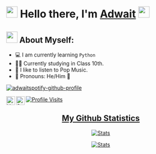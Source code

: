 #  <img src="https://cdn.discordapp.com/emojis/818707877497667635.gif?v=1" width="30px"> Hello there, I'm [Adwait](https://youtube.com/c/CHOK1NGBOMBARDI3R) <img src="https://cdn.discordapp.com/emojis/818707877497667635.gif?v=1" width="30px">

## <img src="https://cdn.discordapp.com/emojis/825569379042459698.gif?v=1" width="30px"> About Myself:
   
- 💻 I am currently learning ```Python```
- 👨‍🎓 Currently studying in Class 10th.
- 🎵 I like to listen to Pop Music.
- 🤔 Pronouns: He/Him 👦

[![adwaitspotify-github-profile](https://spotify-github-profile.vercel.app/api/view?uid=svsgp66c6wikzf3u08peke9oy&cover_image=true&theme=default&bar_color=53b14f&bar_color_cover=true)](https://github.com/kittinan/spotify-github-profile)

<a href="https://www.youtube.com/c/CHOK1NGBOMBARDI3R">
  <img align="left" alt="Youtube" width="23px" src="https://raw.githubusercontent.com/peterthehan/peterthehan/master/assets/youtube.svg" />
  
<a href="https://open.spotify.com/user/svsgp66c6wikzf3u08peke9oy">
  <img align="left" alt="Spotify" width="23px" src="https://raw.githubusercontent.com/peterthehan/peterthehan/master/assets/spotify.svg" />

![Profile Visits](https://komarev.com/ghpvc/?username=AdwaitTheDev&color=brightgreen&label=Profile-Visits&width=26px)

<h2 align="center">My Github Statistics</h2>

<div align="center">
  
  [![Stats](https://github-readme-stats.vercel.app/api?username=AdwaitTheDev&show_icons=true&theme=midnight-purple)](https://github.com/AdwaitTheDev)
  
  [![Stats](https://github-readme-stats.vercel.app/api/top-langs/?username=AdwaitTheDev&layout=compact&theme=midnight-purple)](https://github.com/AdwaitTheDev)
  
   
</div>

</a>
